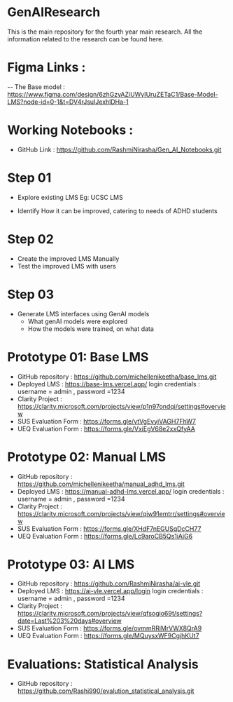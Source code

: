 # GenAIResearch
This is the main repository for the fourth year main research. All the information related to the research can be found here. 

# Figma Links : 

-- The Base model : https://www.figma.com/design/6zhGzyAZiUWyIUruZETaC1/Base-Model-LMS?node-id=0-1&t=DV4rJsuIJexhlDHa-1 

# Working Notebooks : 

- GitHub Link : https://github.com/RashmiNirasha/Gen_AI_Notebooks.git 

# Step 01 
- Explore existing LMS
  Eg: UCSC LMS

- Identify How it can be improved, catering to needs of ADHD students

# Step 02 
- Create the improved LMS Manually
- Test the improved LMS with users


# Step 03
- Generate LMS interfaces using GenAI models
    - What genAI models were explored
    - How the models were trained, on what data

# Prototype 01: Base LMS 
- GitHub repository : https://github.com/michellenikeetha/base_lms.git
- Deployed LMS : https://base-lms.vercel.app/  login credentials : username = admin , password =1234
- Clarity Project : https://clarity.microsoft.com/projects/view/p1n97ondqi/settings#overview
- SUS Evaluation Form : https://forms.gle/vtVgEvyiVAGH7FhW7
- UEQ Evaluation Form : https://forms.gle/VxiEgV68e2xxQfyAA
  
# Prototype 02: Manual LMS 
- GitHub repository : https://github.com/michellenikeetha/manual_adhd_lms.git
- Deployed LMS : https://manual-adhd-lms.vercel.app/    login credentials : username = admin , password =1234
- Clarity Project : https://clarity.microsoft.com/projects/view/qiw91emtrr/settings#overview
- SUS Evaluation Form : https://forms.gle/XHdF7nEGUSqDcCH77
- UEQ Evaluation Form : https://forms.gle/Lc9aroCB5Qs1iAjG6

# Prototype 03: AI LMS 
- GitHub repository : https://github.com/RashmiNirasha/ai-vle.git 
- Deployed LMS : https://ai-vle.vercel.app/login    login credentials : username = admin , password =1234
- Clarity Project : https://clarity.microsoft.com/projects/view/qfsogio69t/settings?date=Last%203%20days#overview
- SUS Evaluation Form : https://forms.gle/ovmmRRiMrVWX8QrA9
- UEQ Evaluation Form : https://forms.gle/MQuysxWF9CgjhKUt7

# Evaluations: Statistical Analysis 
- GitHub repository : https://github.com/Rashi990/evalution_statistical_analysis.git
